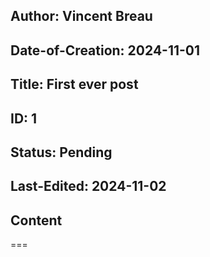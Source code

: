 ## Author: Vincent Breau
## Date-of-Creation: 2024-11-01 
## Title: First ever post
## ID: 1
## Status: Pending
## Last-Edited: 2024-11-02

## Content
===